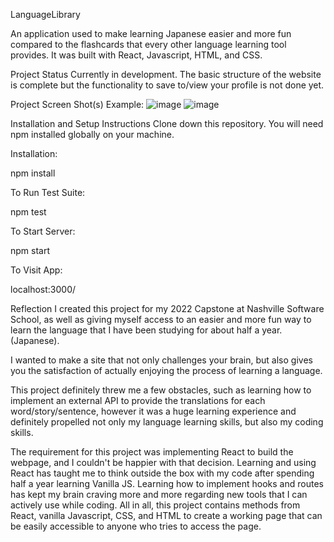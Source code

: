 LanguageLibrary

An application used to make learning Japanese easier and more fun compared to the flashcards that every other language learning tool provides. It was built with React, Javascript, HTML, and CSS.

Project Status
Currently in development. The basic structure of the website is complete but the functionality to save to/view your profile is not done yet.

Project Screen Shot(s)
Example:
![image](https://i.gyazo.com/bec42c2cb364c12fbb1092831d777757.png)
![image](https://i.gyazo.com/13cc3610eccf70f96e708abb2e1483b8.png)

Installation and Setup Instructions
Clone down this repository. You will need npm installed globally on your machine.

Installation:

npm install

To Run Test Suite:

npm test

To Start Server:

npm start

To Visit App:

localhost:3000/

Reflection
I created this project for my 2022 Capstone at Nashville Software School, as well as giving myself access to an easier and more fun way to learn the language that I have been studying for about half a year. (Japanese).

I wanted to make a site that not only challenges your brain, but also gives you the satisfaction of actually enjoying the process of learning a language.

This project definitely threw me a few obstacles, such as learning how to implement an external API to provide the translations for each word/story/sentence, however it was a huge learning experience and definitely propelled not only my language learning skills, but also my coding skills.

The requirement for this project was implementing React to build the webpage, and I couldn't be happier with that decision. Learning and using React has taught me to think outside the box with my code after spending half a year learning Vanilla JS. Learning how to implement hooks and routes has kept my brain craving more and more regarding new tools that I can actively use while coding. All in all, this project contains methods from React, vanilla Javascript, CSS, and HTML to create a working page that can be easily accessible to anyone who tries to access the page.